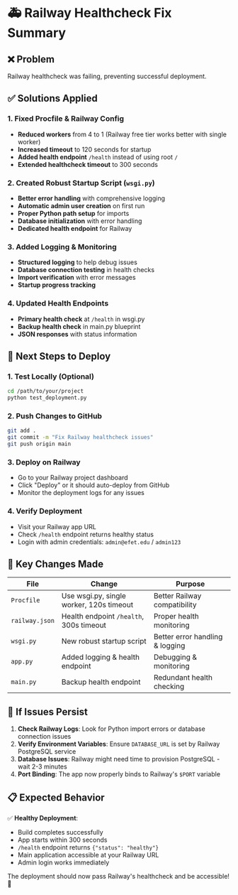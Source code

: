 # 🚑 Railway Healthcheck Fix Summary

## ❌ Problem
Railway healthcheck was failing, preventing successful deployment.

## ✅ Solutions Applied

### 1. **Fixed Procfile & Railway Config**
- **Reduced workers** from 4 to 1 (Railway free tier works better with single worker)
- **Increased timeout** to 120 seconds for startup
- **Added health endpoint** `/health` instead of using root `/`
- **Extended healthcheck timeout** to 300 seconds

### 2. **Created Robust Startup Script (`wsgi.py`)**
- **Better error handling** with comprehensive logging
- **Automatic admin user creation** on first run
- **Proper Python path setup** for imports
- **Database initialization** with error handling
- **Dedicated health endpoint** for Railway

### 3. **Added Logging & Monitoring**
- **Structured logging** to help debug issues
- **Database connection testing** in health checks
- **Import verification** with error messages
- **Startup progress tracking**

### 4. **Updated Health Endpoints**
- **Primary health check** at `/health` in wsgi.py
- **Backup health check** in main.py blueprint
- **JSON responses** with status information

## 🚀 **Next Steps to Deploy**

### 1. **Test Locally (Optional)**
```bash
cd /path/to/your/project
python test_deployment.py
```

### 2. **Push Changes to GitHub**
```bash
git add .
git commit -m "Fix Railway healthcheck issues"
git push origin main
```

### 3. **Deploy on Railway**
- Go to your Railway project dashboard
- Click "Deploy" or it should auto-deploy from GitHub
- Monitor the deployment logs for any issues

### 4. **Verify Deployment**
- Visit your Railway app URL
- Check `/health` endpoint returns healthy status
- Login with admin credentials: `admin@efet.edu` / `admin123`

## 🔧 **Key Changes Made**

| File | Change | Purpose |
|------|--------|---------|
| `Procfile` | Use wsgi.py, single worker, 120s timeout | Better Railway compatibility |
| `railway.json` | Health endpoint `/health`, 300s timeout | Proper health monitoring |
| `wsgi.py` | New robust startup script | Better error handling & logging |
| `app.py` | Added logging & health endpoint | Debugging & monitoring |
| `main.py` | Backup health endpoint | Redundant health checking |

## 🐛 **If Issues Persist**

1. **Check Railway Logs**: Look for Python import errors or database connection issues
2. **Verify Environment Variables**: Ensure `DATABASE_URL` is set by Railway PostgreSQL service
3. **Database Issues**: Railway might need time to provision PostgreSQL - wait 2-3 minutes
4. **Port Binding**: The app now properly binds to Railway's `$PORT` variable

## 📋 **Expected Behavior**

✅ **Healthy Deployment**:
- Build completes successfully
- App starts within 300 seconds
- `/health` endpoint returns `{"status": "healthy"}`
- Main application accessible at your Railway URL
- Admin login works immediately

The deployment should now pass Railway's healthcheck and be accessible! 🎉